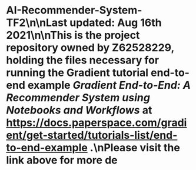 # AI-Recommender-System-TF2\n\nLast updated: Aug 16th 2021\n\nThis is the project repository owned by Z62528229, holding the files necessary for running the Gradient tutorial end-to-end example *Gradient End-to-End: A Recommender System using Notebooks and Workflows* at https://docs.paperspace.com/gradient/get-started/tutorials-list/end-to-end-example .\nPlease visit the link above for more de